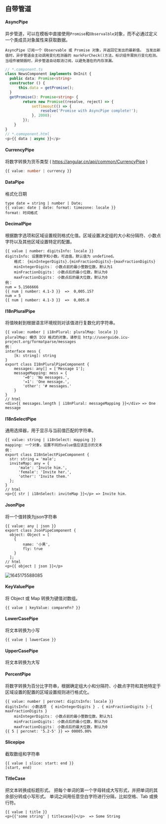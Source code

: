## 自带管道

#### AsyncPipe

异步管道，可以在模板中直接使用`Promise`和`Observalble`对象，而不必通过定义一个类成员对象属性来获取数据。

  `AsyncPipe 订阅一个 Observable 或 Promise 对象，并返回它发出的最新值。 当发出新值时，异步管道会主动调用变化检测器的 markForCheck()方法，标识组件需执行变化检测。 当组件被销毁时，异步管道自动取消订阅，以避免潜在的内存泄漏。`

  ```typescript
  // *.component.ts
  class NewsComponent implements OnInit {
  	public data: Promise<string>
  	constructor () {
  		this.data = getPromise();
  	}
  	getPromise(): Promise<string> {
          return new Promise((resolve, reject) => {
              setTimeout(() => {
                  resolve('Promise with AsyncPipe complete!');
              }, 2000);
          });
      }
  }
  // *.comoponent.html
  <p>{{ data | async }}</p>
  ```

#### CurrencyPipe

将数字转换为货币类型  ( https://angular.cn/api/common/CurrencyPipe )

```typescript
{{ value: number | currency }}
```

#### DataPipe

格式化日期

```
type date = string | number | Date;
{{ value: date | date: format: timezone: locale }}
format: 时间格式
```

#### DecimalPipe

根据数字选项和区域设置规则格式化值。区域设置决定组的大小和分隔符、小数点字符以及其他区域设置特定的配置。

```
{{ value | number: digitsInfo: locale }}
digitsInfo: 设置数字和小数。可选值。默认值为 undefined。
	格式： {minIntegerDigits}.{minFractionDigits}-{maxFractionDigits}
	minIntegerDigits： 小数点前的最小整数位数，默认为1
	minFractionDigits： 小数点后的最小位数，默认为0
	maxFractionDigits： 小数点后的最大位数，默认为0
例：
num = 5.1566666
{{ num | number: 4.1-3 }}  =>  0,005.157
num = 5
{{ num | number: 4.1-3 }}  =>  0,005.0
```

#### I18nPluralPipe

将值映射到根据语言环境规则对该值进行复数化的字符串。

```
{{ value: number | i18nPlural: pluralMap: locale }}
pluralMap: 模仿 ICU 格式的对象，请参见 http://userguide.icu-project.org/formatparse/messages
例：
interface mess {
	[k: string]: string
}
export class I18nPluralPipeComponent {
    messages: any[] = ['Message 1'];
    messageMapping: mess = {
        '=0': 'No messages.',
        '=1': 'One message.',
        'other': '# messages.'	
    }
}
// html
<div>{{ messages.length | i18nPlural: messageMapping }}</div> => One message
```

#### I18nSelectPipe

通用选择器，用于显示与当前值匹配的字符串。

```
{{ value: string | i18nSelect: mapping }}
mapping: 一个对象，设置不同的value值应该显示的文本
例：
export class I18nSelectPipeComponent {
  str: string = 'male';
  inviteMap: any = {
      'male': 'Invite him.',
      'female': 'Invite her.',
      'other': 'Invite them.'
  };
}
// html
<p>{{ str | i18nSelect: inviteMap }}</p> => Invite him.
```

#### JsonPipe

将一个值转换为json字符串

```
{{ value: any | json }}
export class JsonPipeComponent {
  object: Object = [
  	{
  		name: '小黑',
  		fly: true
  	}
  ];
// html
<p>{{ object | json }}</p>
```

![1645175588085](C:\Users\Administrator\AppData\Roaming\Typora\typora-user-images\1645175588085.png)

#### KeyValuePipe

将 Object 或 Map 转换为键值对数组。

```
{{ value | keyValue: compareFn? }}
```

#### LowerCasePipe

将文本转换为小写

```
{{ value | lowerCase }}
```

#### UpperCasePipe

将文本转换为大写

#### PercentPipe

将数字转换为百分比字符串，根据确定组大小和分隔符、小数点字符和其他特定于区域设置的配置的区域设置规则进行格式化。

```
{{ value: number | percnet: digitsInfo: locale }}
digitsInfo: 小数选项  { minIntegerDigits } . { minFractionDigits }-{ maxFractionDigits }
	minIntegerDigits： 小数点前的最小整数位数，默认为1
	minFractionDigits： 小数点后的最小位数，默认为0
	maxFractionDigits： 小数点后的最大位数，默认为0
{{ 5 | percnet: '5.2-5' }} => 00005.00%
```

#### Slicepipe

截取数组和字符串

```
{{ value | slice: start: end }}
[start, end)
```

#### TitleCase

把文本转换成标题形式。 把每个单词的第一个字母转成大写形式，并把单词的其余部分转成小写形式。 单词之间用任意空白字符进行分隔，比如空格、Tab 或换行符。

```
{{ value | title }}
<p>{{'some string' | titlecase}}</p>  => Some String
```

